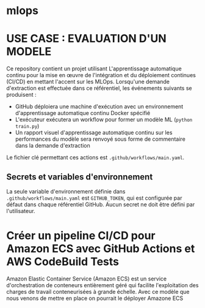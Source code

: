 # mlops

# USE CASE : EVALUATION D'UN MODELE

Ce repository contient un projet utilisant L'apprentissage automatique continu pour la mise en œuvre de l'intégration et du déploiement continues (CI/CD) en mettant l'accent sur les MLOps. 
Lorsqu'une demande d'extraction est effectuée dans ce référentiel, les événements suivants se produisent :
- GitHub déploiera une machine d'exécution avec un environnement d'apprentissage automatique continu Docker spécifié
- L'exécuteur exécutera un workflow pour former un modèle ML (`python train.py`)
- Un rapport visuel d'apprentissage automatique continu sur les performances du modèle sera renvoyé sous forme de commentaire dans la demande d'extraction

Le fichier clé permettant ces actions est `.github/workflows/main.yaml`.

## Secrets et variables d'environnement 
La seule variable d'environnement définie dans `.github/workflows/main.yaml` est `GITHUB_TOKEN`, qui est configurée par défaut dans chaque référentiel GitHub. Aucun secret ne doit être défini par l'utilisateur. 

# Créer un pipeline CI/CD pour Amazon ECS avec GitHub Actions et AWS CodeBuild Tests

Amazon Elastic Container Service (Amazon ECS) est un service d'orchestration de conteneurs entièrement géré qui facilite l'exploitation des charges de travail conteneurisées à grande échelle.
Avec ce modèle que nous venons de mettre en place on pourrait le déployer Amazone ECS
